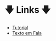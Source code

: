 # 🡇 Links 🡇

* [Tutorial](https://youtu.be/sLFVEdzu5ak)
* [Texto em Fala](https://humbertofreitas.github.io/EdgeTTS)
